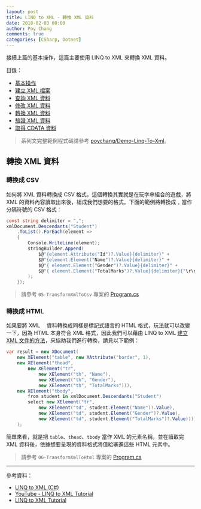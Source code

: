 ```yaml
---
layout: post
title: LINQ to XML - 轉換 XML 資料
date: 2018-02-03 00:00
author: Poy Chang
comments: true
categories: [CSharp, Dotnet]
---
```


接續上篇的基本操作，這篇主要使用 LINQ to XML 來轉換 XML 資料。

目錄：

- [基本操作](https://poychang.github.io/linq-to-xml-basic-usage/)
- [建立 XML 檔案](https://poychang.github.io/linq-to-xml-create-xml-file)
- [查詢 XML 資料](https://poychang.github.io/linq-to-xml-query-xml/)
- [修改 XML 資料](https://poychang.github.io/linq-to-xml-edit-xml)
- [轉換 XML 資料](https://poychang.github.io/linq-to-xml-transfom-xml)
- [驗證 XML 資料](https://poychang.github.io/linq-to-xml-validate-xml)
- [取得 CDATA 資料](https://poychang.github.io/2018-02-05-linq-to-xml-extract-data-from-cdata)

> 系列文完整範例程式碼請參考 [poychang/Demo-Linq-To-Xml](https://github.com/poychang/Demo-Linq-To-Xml)。

## 轉換 XML 資料

### 轉換成 CSV

如何將 XML 資料轉換成 CSV 格式，這個轉換其實就是在玩字串組合的遊戲，將 XML 的資料內容讀取出來後，組成我們想要的格式，下面的範例將轉換成 `,` 當作分隔符號的 CSV 格式：

```csharp
const string delimiter = ",";
xmlDocument.Descendants("Student")
    .ToList().ForEach(element =>
    {
        Console.WriteLine(element);
        stringBuilder.Append(
            $@"{element.Attribute("Id")?.Value}{delimiter}" +
            $@"{element.Element("Name")?.Value}{delimiter}" +
            $@"{ element.Element("Gender")?.Value}{delimiter}" +
            $@"{ element.Element("TotalMarks")?.Value}{delimiter}{"\r\n"}"
        );
    });
```

> 請參考 `05-TransformXmlToCsv` 專案的 [Program.cs](https://github.com/poychang/Demo-Linq-To-Xml/blob/master/05-TransformXmlToCsv/Program.cs)

### 轉換成 HTML

如果要將 XML 　資料轉換成同樣是標記式語言的 HTML 格式，玩法就可以改變一下，因為 HTML 本身符合 XML 格式，因此我們可以藉由 LINQ to XML [建立 XML 文件的方法](https://poychang.github.io/linq-to-xml-create-xml-file)，來協助我們進行轉換，請見以下範例：

```csharp
var result = new XDocument(
    new XElement("table", new XAttribute("border", 1),
    new XElement("thead",
        new XElement("tr",
            new XElement("th", "Name"),
            new XElement("th", "Gender"),
            new XElement("th", "TotalMarks"))),
    new XElement("tbody",
        from student in xmlDocument.Descendants("Student")
        select new XElement("tr",
            new XElement("td", student.Element("Name")?.Value),
            new XElement("td", student.Element("Gender")?.Value),
            new XElement("td", student.Element("TotalMarks")?.Value))))
    );
```

簡單來看，就是把 `table`、`thead`、`tbody` 當作 XML 的元素名稱，並在讀取完 XML 資料後，依據想要呈現的資料格式將值給塞進這些 HTML 元素中。

> 請參考 `06-TransformXmlToHtml` 專案的 [Program.cs](https://github.com/poychang/Demo-Linq-To-Xml/blob/master/06-TransformXmlToHtml/Program.cs)

---

參考資料：

- [LINQ to XML (C#)](https://docs.microsoft.com/zh-tw/dotnet/csharp/programming-guide/concepts/linq/linq-to-xml?WT.mc_id=DT-MVP-5003022)
- [YouTube - LINQ to XML Tutorial](https://www.youtube.com/playlist?list=PL6n9fhu94yhX-U0Ruy_4eIG8umikVmBrk)
- [LINQ to XML Tutorial](http://csharp-video-tutorials.blogspot.tw/2014/08/linq-to-xml-tutorial.html)
